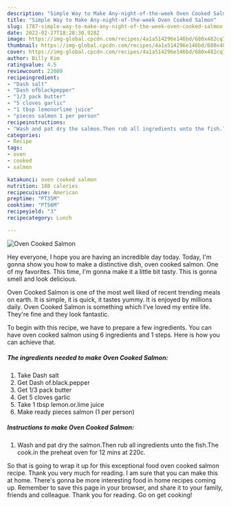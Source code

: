 ```yaml
---
description: "Simple Way to Make Any-night-of-the-week Oven Cooked Salmon"
title: "Simple Way to Make Any-night-of-the-week Oven Cooked Salmon"
slug: 1787-simple-way-to-make-any-night-of-the-week-oven-cooked-salmon
date: 2022-02-27T18:28:30.928Z
image: https://img-global.cpcdn.com/recipes/4a1a514296e146bd/680x482cq70/oven-cooked-salmon-recipe-main-photo.jpg
thumbnail: https://img-global.cpcdn.com/recipes/4a1a514296e146bd/680x482cq70/oven-cooked-salmon-recipe-main-photo.jpg
cover: https://img-global.cpcdn.com/recipes/4a1a514296e146bd/680x482cq70/oven-cooked-salmon-recipe-main-photo.jpg
author: Billy Kim
ratingvalue: 4.5
reviewcount: 22080
recipeingredient:
- "Dash salt"
- "Dash ofblackpepper"
- "1/3 pack butter"
- "5 cloves garlic"
- "1 tbsp lemonorlime juice"
- "pieces salmon 1 per person"
recipeinstructions:
- "Wash and pat dry the salmon.Then rub all ingredients unto the fish.The cook.in the preheat oven for 12 mins at 220c."
categories:
- Recipe
tags:
- oven
- cooked
- salmon

katakunci: oven cooked salmon 
nutrition: 188 calories
recipecuisine: American
preptime: "PT35M"
cooktime: "PT56M"
recipeyield: "3"
recipecategory: Lunch

---
```



![Oven Cooked Salmon](https://img-global.cpcdn.com/recipes/4a1a514296e146bd/680x482cq70/oven-cooked-salmon-recipe-main-photo.jpg)

Hey everyone, I hope you are having an incredible day today. Today, I'm gonna show you how to make a distinctive dish, oven cooked salmon. One of my favorites. This time, I'm gonna make it a little bit tasty. This is gonna smell and look delicious.

Oven Cooked Salmon is one of the most well liked of recent trending meals on earth. It is simple, it is quick, it tastes yummy. It is enjoyed by millions daily. Oven Cooked Salmon is something which I've loved my entire life. They're fine and they look fantastic.




To begin with this recipe, we have to prepare a few ingredients. You can have oven cooked salmon using 6 ingredients and 1 steps. Here is how you can achieve that.

<!--inarticleads1-->

##### The ingredients needed to make Oven Cooked Salmon:

1. Take Dash salt
1. Get Dash of.black.pepper
1. Get 1/3 pack butter
1. Get 5 cloves garlic
1. Take 1 tbsp lemon.or.lime juice
1. Make ready pieces salmon (1 per person)




<!--inarticleads2-->

##### Instructions to make Oven Cooked Salmon:

1. Wash and pat dry the salmon.Then rub all ingredients unto the fish.The cook.in the preheat oven for 12 mins at 220c.




So that is going to wrap it up for this exceptional food oven cooked salmon recipe. Thank you very much for reading. I am sure that you can make this at home. There's gonna be more interesting food in home recipes coming up. Remember to save this page in your browser, and share it to your family, friends and colleague. Thank you for reading. Go on get cooking!
